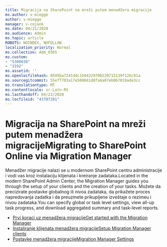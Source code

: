 ```yaml
---
title: Migracija na SharePoint na mreži putem menadžera migracije
ms.author: v-miegge
author: v-miegge
manager: v-cojank
ms.date: 04/21/2020
ms.audience: Admin
ms.topic: article
ROBOTS: NOINDEX, NOFOLLOW
localization_priority: Normal
ms.collection: Adm_O365
ms.custom:
- "5300030"
- "3192"
ms.assetid: ''
ms.openlocfilehash: 0595ba72414dc1b94229706220715139f126c91a
ms.sourcegitcommit: 55eff703a17e500681d8fa6a87eb067019ade3cc
ms.translationtype: MT
ms.contentlocale: sr-Latn-RS
ms.lasthandoff: 04/22/2020
ms.locfileid: "43707201"
---
```

# <a name="migrating-to-sharepoint-online-via-migration-manager"></a><span data-ttu-id="71444-102">Migracija na SharePoint na mreži putem menadžera migracije</span><span class="sxs-lookup"><span data-stu-id="71444-102">Migrating to SharePoint Online via Migration Manager</span></span>

<span data-ttu-id="71444-103">Menadžer migracije nalazi se u modernom SharePoint centru administracije i vodi vas kroz instalaciju klijenata i kreiranje zadataka.</span><span class="sxs-lookup"><span data-stu-id="71444-103">Located in the modern SharePoint Admin Center, the Migration Manager guides you through the setup of your clients and the creation of your tasks.</span></span> <span data-ttu-id="71444-104">Možete da precizirate postavke globalnog ili nivoa zadataka, da prikažete proces napredovanja zadatka i da preuzmete prikupljene izveštaje o rezimeu i nivou zadataka.</span><span class="sxs-lookup"><span data-stu-id="71444-104">You can specify global or task level settings, view all-up task progress, and download aggregated summary and task-level reports.</span></span>

* [<span data-ttu-id="71444-105">Prvi koraci uz menadžera migracije</span><span class="sxs-lookup"><span data-stu-id="71444-105">Get started with the Migration Manager</span></span>](https://docs.microsoft.com/sharepointmigration/mm-get-started)
* [<span data-ttu-id="71444-106">Instaliranje klijenata menadžera migracije</span><span class="sxs-lookup"><span data-stu-id="71444-106">Setup Migration Manager clients</span></span>](https://docs.microsoft.com/sharepointmigration/mm-setup-clients)
* [<span data-ttu-id="71444-107">Postavke menadžera migracije</span><span class="sxs-lookup"><span data-stu-id="71444-107">Migration Manager Settings</span></span>](https://docs.microsoft.com/sharepointmigration/mm-settings)